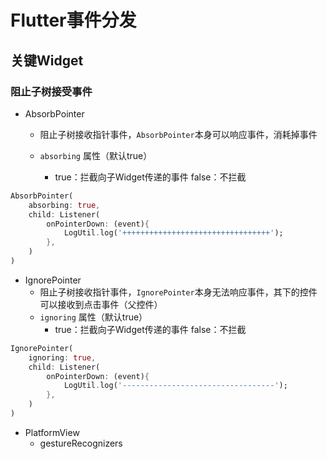 # Flutter事件分发

## 关键Widget

### 阻止子树接受事件

- AbsorbPointer
  - 阻止子树接收指针事件，`AbsorbPointer`本身可以响应事件，消耗掉事件

  - `absorbing` 属性（默认true）   
    - true：拦截向子Widget传递的事件   false：不拦截   

```dart
AbsorbPointer(
    absorbing: true,
    child: Listener(
        onPointerDown: (event){
            LogUtil.log('+++++++++++++++++++++++++++++++++');
        },
    )
)
```

- IgnorePointer
  - 阻止子树接收指针事件，`IgnorePointer`本身无法响应事件，其下的控件可以接收到点击事件（父控件）
  - `ignoring` 属性（默认true）   
    - true：拦截向子Widget传递的事件   false：不拦截   

```dart
IgnorePointer(
    ignoring: true,
    child: Listener(
        onPointerDown: (event){
            LogUtil.log('----------------------------------');
        },
    )
)
```

- PlatformView
  - gestureRecognizers


